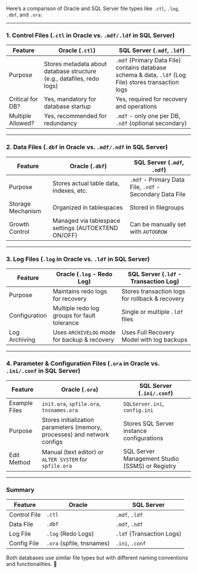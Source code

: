 Here’s a comparison of Oracle and SQL Server file types like `.ctl`, `.log`, `.dbf`, and `.ora`:  

---

### **1. Control Files (`.ctl` in Oracle vs. `.mdf/.ldf` in SQL Server)**
| Feature        | Oracle (`.ctl`) | SQL Server (`.mdf`, `.ldf`) |
|--------------|----------------|----------------|
| Purpose      | Stores metadata about database structure (e.g., datafiles, redo logs) | `.mdf` (Primary Data File) contains database schema & data, `.ldf` (Log File) stores transaction logs |
| Critical for DB? | Yes, mandatory for database startup | Yes, required for recovery and operations |
| Multiple Allowed? | Yes, recommended for redundancy | `.mdf` - only one per DB, `.ndf` (optional secondary) |

---

### **2. Data Files (`.dbf` in Oracle vs. `.mdf/.ndf` in SQL Server)**
| Feature         | Oracle (`.dbf`) | SQL Server (`.mdf`, `.ndf`) |
|---------------|----------------|----------------|
| Purpose      | Stores actual table data, indexes, etc. | `.mdf` - Primary Data File, `.ndf` - Secondary Data File |
| Storage Mechanism | Organized in tablespaces | Stored in filegroups |
| Growth Control | Managed via tablespace settings (AUTOEXTEND ON/OFF) | Can be manually set with `AUTOGROW` |

---

### **3. Log Files (`.log` in Oracle vs. `.ldf` in SQL Server)**
| Feature        | Oracle (`.log` - Redo Log) | SQL Server (`.ldf` - Transaction Log) |
|--------------|----------------|----------------|
| Purpose      | Maintains redo logs for recovery | Stores transaction logs for rollback & recovery |
| Configuration | Multiple redo log groups for fault tolerance | Single or multiple `.ldf` files |
| Log Archiving | Uses `ARCHIVELOG` mode for backup & recovery | Uses Full Recovery Model with log backups |

---

### **4. Parameter & Configuration Files (`.ora` in Oracle vs. `.ini/.conf` in SQL Server)**
| Feature         | Oracle (`.ora`) | SQL Server (`.ini/.conf`) |
|---------------|----------------|----------------|
| Example Files | `init.ora`, `spfile.ora`, `tnsnames.ora` | `SQLServer.ini`, `config.ini` |
| Purpose      | Stores initialization parameters (memory, processes) and network configs | Stores SQL Server instance configurations |
| Edit Method | Manual (text editor) or `ALTER SYSTEM` for `spfile.ora` | SQL Server Management Studio (SSMS) or Registry |

---

### **Summary**
| Feature | Oracle | SQL Server |
|---------|--------|------------|
| Control File | `.ctl` | `.mdf`, `.ldf` |
| Data File | `.dbf` | `.mdf`, `.ndf` |
| Log File | `.log` (Redo Logs) | `.ldf` (Transaction Logs) |
| Config File | `.ora` (spfile, tnsnames) | `.ini`, `.conf` |

Both databases use similar file types but with different naming conventions and functionalities. 🚀
